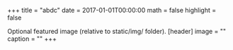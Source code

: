 +++ title = "abdc" date = 2017-01-01T00:00:00 math = false highlight = false


Optional featured image (relative to static/img/ folder).
[header] image = "" caption = "" +++

